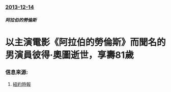 ### [2013-12-14](/news/2013/12/14/index.md)

##### 阿拉伯的勞倫斯
#  以主演電影《阿拉伯的勞倫斯》而聞名的男演員彼得·奧圖逝世，享壽81歲 




### 信息来源:

1. [紐約時報](http://www.nytimes.com/2013/12/16/movies/peter-otoole-lawrence-of-arabia-is-dead-at-81.html?_r=0)
